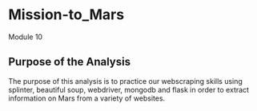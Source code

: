 # Mission-to_Mars
Module 10

## Purpose of the Analysis

The purpose of this analysis is to practice our webscraping skills using splinter, beautiful soup, webdriver, mongodb and flask in order to extract information on Mars from a variety of websites. 

